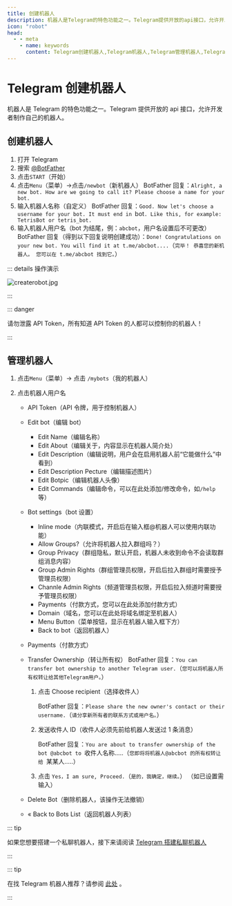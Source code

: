 ```yaml
---
title: 创建机器人
description: 机器人是Telegram的特色功能之一。Telegram提供开放的api接口，允许开发者制作自己的机器人。本文介绍了如何创建自己的机器人，以及管理机器人的各项功能说明。访问TGwiki - Telegram知识库，了解更多Telegram使用技巧。
icon: "robot"
head:
  - - meta
    - name: keywords
      content: Telegram创建机器人,Telegram机器人,Telegram管理机器人,Telegram编辑机器人,TG创建机器人,TG机器人,TG管理机器人,TG编辑机器人,电报创建机器人,电报机器人,电报管理机器人,电报编辑机器人,Telegram功能,TGwiki,Telegram知识库
---
```


# Telegram 创建机器人

机器人是 Telegram 的特色功能之一。Telegram 提供开放的 api 接口，允许开发者制作自己的机器人。

## 创建机器人

1. 打开 Telegram
2. 搜索 [@BotFather](https://t.me/botfather)
3. 点击`START`（开始）
4. 点击`Menu`（菜单）->点击`/newbot`（新机器人）
   BotFather 回复：`Alright, a new bot. How are we going to call it? Please choose a name for your bot.`
5. 输入机器人名称（自定义）
   BotFather 回复：`Good. Now let's choose a username for your bot. It must end in `bot`. Like this, for example: TetrisBot or tetris_bot.`
6. 输入机器人用户名（bot 为结尾，例：`abcbot`，用户名设置后不可更改）
   BotFather 回复（得到以下回复说明创建成功）：`Done! Congratulations on your new bot. You will find it at t.me/abcbot....`（`完毕！ 恭喜您的新机器人。 您可以在 t.me/abcbot 找到它。`）

::: details 操作演示

![createrobot.jpg](https://s2.loli.net/2024/01/28/PFo3Mq7CdxAsTby.jpg)

:::

::: danger

请勿泄露 API Token，所有知道 API Token 的人都可以控制你的机器人！

:::

## 管理机器人

1. 点击`Menu`（菜单）-> 点击 `/mybots`（我的机器人）

2. 点击机器人用户名

   - API Token（API 令牌，用于控制机器人）

   - Edit bot（编辑 bot）

     - Edit Name（编辑名称）
     - Edit About（编辑关于，内容显示在机器人简介处）
     - Edit Description（编辑说明，用户会在启用机器人前“它能做什么”中看到）
     - Edit Description Pecture（编辑描述图片）
     - Edit Botpic（编辑机器人头像）
     - Edit Commands（编辑命令，可以在此处添加/修改命令，如`/help`等）

   - Bot settings（bot 设置）

     - lnline mode（内联模式，开启后在输入框@机器人可以使用内联功能）
     - Allow Groups?（允许将机器人拉入群组吗？）
     - Group Privacy（群组隐私，默认开启，机器人未收到命令不会读取群组消息内容）
     - Group Admin Rights（群组管理员权限，开启后拉入群组时需要授予管理员权限）
     - Channle Admin Rights（频道管理员权限，开启后拉入频道时需要授予管理员权限）
     - Payments（付款方式，您可以在此处添加付款方式）
     - Domain（域名，您可以在此处将域名绑定至机器人）
     - Menu Button（菜单按钮，显示在机器人输入框下方）
     - Back to bot（返回机器人）

   - Payments（付款方式）

   - Transfer Ownership（转让所有权）
     BotFather 回复：`You can transfer bot ownership to another Telegram user.`（`您可以将机器人所有权转让给其他Telegram用户。`）

     1. 点击 Choose recipient（选择收件人）

        BotFather 回复：`Please share the new owner's contact or their username.`（`请分享新所有者的联系方式或用户名。`）

     2. 发送收件人 ID（收件人必须先前给机器人发送过 1 条消息）

        BotFather 回复：`You are about to transfer ownership of the bot @abcbot to `收件人名称.....（`您即将将机器人@abcbot 的所有权转让给 `某某人.....）

     3. 点击 `Yes，I am sure, Proceed.`（`是的，我确定，继续。`）
        （如已设置需输入）

   - Delete Bot（删除机器人，该操作无法撤销）

   - « Back to Bots List（返回机器人列表）

::: tip

如果您想要搭建一个私聊机器人，接下来请阅读 [Telegram 搭建私聊机器人](/tgwiki/livegram)

:::

::: tip

在找 Telegram 机器人推荐？请参阅 [此处](/tgwiki/robot) 。

:::
